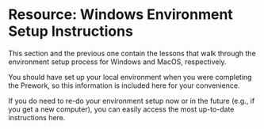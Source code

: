 # Resource: Windows Environment Setup Instructions

This section and the previous one contain the lessons that walk through the
environment setup process for Windows and MacOS, respectively.

You should have set up your local environment when you were completing the
Prework, so this information is included here for your convenience.

If you do need to re-do your environment setup now or in the future (e.g., if
you get a new computer), you can easily access the most up-to-date instructions
here.
